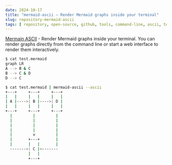```yaml
---
date: 2024-10-17
title: "mermaid-ascii — Render Mermaid graphs inside your terminal"
slug: repository-mermaid-ascii
tags: [ repository, open-source, github, tools, command-line, ascii, text, graphs ]
---
```




[Mermain ASCII][1] - Render Mermaid graphs inside your terminal. You can render graphs directly from the command line or start a web interface to render them interactively.

```bash
$ cat test.mermaid
graph LR
A --> B & C
B --> C & D
D --> C

$ cat test.mermaid | mermaid-ascii --ascii
+---+     +---+     +---+
|   |     |   |     |   |
| A |---->| B |---->| D |
|   |     |   |     |   |
+---+     +---+     +---+
  |         |         |
  |         |         |
  |         |         |
  |         |         |
  |         v         |
  |       +---+       |
  |       |   |       |
  ------->| C |<-------
          |   |
          +---+
```



  [1]: https://mermaid-ascii.art/
